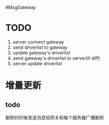 #MsgGateway

# TODO

1. server connect gateway
2. send driverlist to gateway
3. update gateway's driverlist
4. send gateway's driverlist to server(if diff)
5. server update driverlist


# 增量更新

## todo

删除的时候发送消息给网关和每个服务器广播删除
